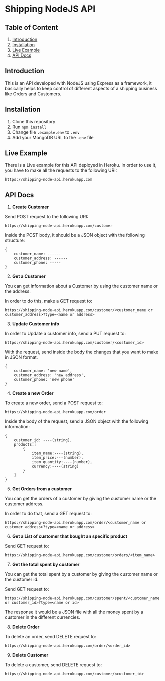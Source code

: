 # Shipping NodeJS API

## Table of Content

1. [Introduction](#introduction)
2. [Installation](#installation)
3. [Live Example](#live_example)
4. [API Docs](#api_docs)

## Introduction <a name="introduction"></a>

This is an API developed with NodeJS using Express as a framework, it basically helps to keep control of different aspects of a shipping business like Orders and Customers.

## Installation <a name="installation"></a>

1. Clone this repository
2. Run ```npm install```
3. Change file ```.example.env``` to ```.env```
4. Add your MongoDB URL to the ```.env``` file

## Live Example <a name="example"></a>
There is a Live example for this API deployed in Heroku. In order to use it, you have to make all the requests to the following URI:
```
https://shipping-node-api.herokuapp.com
```

## API Docs <a name="api_docs"></a>

1. **Create Customer**

Send POST request to the following URI:
```
https://shipping-node-api.herokuapp.com/customer
```

Inside the POST body, it should be a JSON object with the following structure:

```
{
    customer_name: ------
    customer_address: ------    
    customer_phone: -----
}
```

2. **Get a Customer**

You can get information about a Customer by using the customer name or the address.

In order to do this, make a GET request to:

```
https://shipping-node-api.herokuapp.com/customer/<customer_name or customer_address>?type=<name or address>
```

3. **Update Customer info**

In order to Update a customer info, send a PUT request to:

```
https://shipping-node-api.herokuapp.com/customer/<costumer_id>
```

With the request, send inside the body the changes that you want to make in JSON format.

```
{
    customer_name: 'new name',
    customer_address: 'new address',
    customer_phone: 'new phone'
}
```

4. **Create a new Order**

To create a new order, send a POST request to:

```
https://shipping-node-api.herokuapp.com/order
```

Inside the body of the request, send a JSON object with the following information:

```
{
    customer_id: ----(string),
    products:[
        {
            item_name:----(string),
            item_price:---(number),
            item_quantity:----(number),
            currency:----(string)
        }
    ]
}
```

5. **Get Orders from a customer**

You can get the orders of a customer by giving the customer name or the customer address.

In order to do that, send a GET request to:

```
https://shipping-node-api.herokuapp.com/order/<customer_name or customer_address>?type=<name or address>
```

6. **Get a List of customer that bought an specific product**

Send GET request to:

```
https://shipping-node-api.herokuapp.com/customer/orders/<item_name>
```

7. **Get the total spent by customer**

You can get the total spent by a customer by giving the customer name or the customer id.

Send GET request to:

```
https://shipping-node-api.herokuapp.com/customer/spent/<customer_name or customer_id>?type=<name or id>
```

The response it would be a JSON file with all the money spent by a customer in the different currencies.

8. **Delete Order**

To delete an order, send DELETE request to:

```
https://shipping-node-api.herokuapp.com/order/<order_id>
```

9. **Delete Customer**

To delete a customer, send DELETE request to:

```
https://shipping-node-api.herokuapp.com/customer/<customer_id>
```


